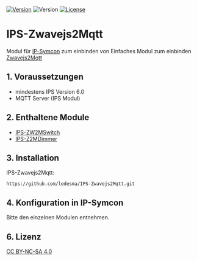 [![Version](https://img.shields.io/badge/Symcon-PHPModul-red.svg)](https://www.symcon.de/service/dokumentation/entwicklerbereich/sdk-tools/sdk-php/)
![Version](https://img.shields.io/badge/Symcon%20Version-6.0%20%3E-blue.svg)
[![License](https://img.shields.io/badge/License-CC%20BY--NC--SA%204.0-green.svg)](https://creativecommons.org/licenses/by-nc-sa/4.0/)

# IPS-Zwavejs2Mqtt

Modul für [IP-Symcon](https://www.symcon.de) zum einbinden von 
Einfaches Modul zum einbinden [Zwavejs2Mqtt](https://zwave-js.github.io/zwavejs2mqtt)
 
## 1. Voraussetzungen

* mindestens IPS Version 6.0
* MQTT Server (IPS Modul) 


## 2. Enthaltene Module

* [IPS-ZW2MSwitch](Switch/README.md)
* [IPS-Z2MDimmer](Dimmer/README.md)

## 3. Installation
IPS-Zwavejs2Mqtt:
```
https://github.com/ledesma/IPS-Zwavejs2Mqtt.git
```

## 4. Konfiguration in IP-Symcon
Bitte den einzelnen Modulen entnehmen.

## 6. Lizenz

[CC BY-NC-SA 4.0](https://creativecommons.org/licenses/by-nc-sa/4.0/)